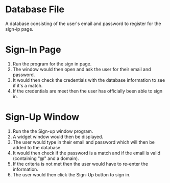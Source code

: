 # Database File
A database consisting of the user's email and password to register for the sign-ip page.

# Sign-In Page
1. Run the program for the sign in page.
2. The window would then open and ask the user for their email and password.
3. It would then check the credentials with the database information to see if it's a match.
4. If the credentials are meet then the user has officially been able to sign in.

# Sign-Up Window
1. Run the the Sign-up window program.
2. A widget window would then be displayed.
3. The user would type in their email and password which will then be added to the database.
4. It would then check if the password is a match and if the email is valid (containing "@" and a domain).
5. If the criteria is not met then the user would have to re-enter the information.
6. The user would then click the Sign-Up button to sign in.
